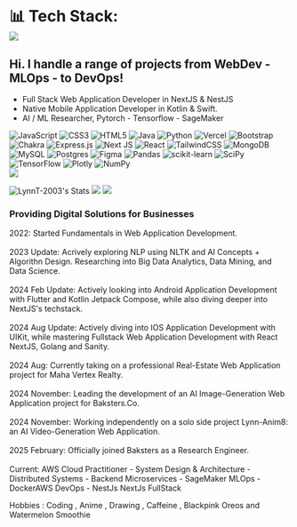 # 📊 Tech Stack: <br/> ![](https://img.shields.io/github/stars/LynnT-2003)
## Hi. I handle a range of projects from WebDev - MLOps - to DevOps!
- Full Stack Web Application Developer in NextJS & NestJS<br/>
- Native Mobile Application Developer in Kotlin & Swift.<br/>
- AI / ML Researcher, Pytorch - Tensorflow - SageMaker<br/>
   
![JavaScript](https://img.shields.io/badge/javascript-%23323330.svg?style=for-the-badge&logo=javascript&logoColor=%23F7DF1E) ![CSS3](https://img.shields.io/badge/css3-%231572B6.svg?style=for-the-badge&logo=css3&logoColor=white) ![HTML5](https://img.shields.io/badge/html5-%23E34F26.svg?style=for-the-badge&logo=html5&logoColor=white) ![Java](https://img.shields.io/badge/java-%23ED8B00.svg?style=for-the-badge&logo=java&logoColor=white) ![Python](https://img.shields.io/badge/python-3670A0?style=for-the-badge&logo=python&logoColor=ffdd54) ![Vercel](https://img.shields.io/badge/vercel-%23000000.svg?style=for-the-badge&logo=vercel&logoColor=white) ![Bootstrap](https://img.shields.io/badge/bootstrap-%23563D7C.svg?style=for-the-badge&logo=bootstrap&logoColor=white) ![Chakra](https://img.shields.io/badge/chakra-%234ED1C5.svg?style=for-the-badge&logo=chakraui&logoColor=white) ![Express.js](https://img.shields.io/badge/express.js-%23404d59.svg?style=for-the-badge&logo=express&logoColor=%2361DAFB) ![Next JS](https://img.shields.io/badge/Next-black?style=for-the-badge&logo=next.js&logoColor=white) ![React](https://img.shields.io/badge/react-%2320232a.svg?style=for-the-badge&logo=react&logoColor=%2361DAFB) ![TailwindCSS](https://img.shields.io/badge/tailwindcss-%2338B2AC.svg?style=for-the-badge&logo=tailwind-css&logoColor=white) ![MongoDB](https://img.shields.io/badge/MongoDB-%234ea94b.svg?style=for-the-badge&logo=mongodb&logoColor=white) ![MySQL](https://img.shields.io/badge/mysql-%2300f.svg?style=for-the-badge&logo=mysql&logoColor=white) ![Postgres](https://img.shields.io/badge/postgres-%23316192.svg?style=for-the-badge&logo=postgresql&logoColor=white) ![Figma](https://img.shields.io/badge/figma-%23F24E1E.svg?style=for-the-badge&logo=figma&logoColor=white) ![Pandas](https://img.shields.io/badge/pandas-%23150458.svg?style=for-the-badge&logo=pandas&logoColor=white) ![scikit-learn](https://img.shields.io/badge/scikit--learn-%23F7931E.svg?style=for-the-badge&logo=scikit-learn&logoColor=white) ![SciPy](https://img.shields.io/badge/SciPy-%230C55A5.svg?style=for-the-badge&logo=scipy&logoColor=%white) ![TensorFlow](https://img.shields.io/badge/TensorFlow-%23FF6F00.svg?style=for-the-badge&logo=TensorFlow&logoColor=white) ![Plotly](https://img.shields.io/badge/Plotly-%233F4F75.svg?style=for-the-badge&logo=plotly&logoColor=white) ![NumPy](https://img.shields.io/badge/numpy-%23013243.svg?style=for-the-badge&logo=numpy&logoColor=white) <br/>
 [![](https://visitcount.itsvg.in/api?id=LynnT-2003&icon=5&color=0)](https://visitcount.itsvg.in)

![LynnT-2003's Stats](https://github-readme-stats.vercel.app/api?username=LynnT-2003&theme=vue-dark&show_icons=true&hide_border=true&count_private=true)
![](https://github-readme-streak-stats.herokuapp.com/?user=LynnT-2003&theme=dark&hide_border=false)
![](https://github-readme-stats.vercel.app/api/top-langs/?username=LynnT-2003&hide=python&theme=dark&private=false&layout=compact)<br/>

### Providing Digital Solutions for Businesses

2022: Started Fundamentals in Web Application Development.<br/><br/>
2023 Update: Acrively exploring NLP using NLTK and AI Concepts + Algorithn Design. Researching into Big Data Analytics, Data Mining, and Data Science.<br/><br/>
2024 Feb Update: Actively looking into Android Application Development with Flutter and Kotlin Jetpack Compose, while also diving deeper into NextJS's techstack.<br/><br/>
2024 Aug Update: Actively diving into IOS Application Development with UIKit, while mastering Fullstack Web Application Development with React NextJS, Golang and Sanity.<br/><br/>
2024 Aug: Currently taking on a professional Real-Estate Web Application project for Maha Vertex Realty.<br/><br/>
2024 November: Leading the development of an AI Image-Generation Web Application project for Baksters.Co.<br/><br/>
2024 November: Working independently on a solo side project Lynn-Anim8: an AI Video-Generation Web Application.<br/><br/>
2025 February: Officially joined Baksters as a Research Engineer.<br/><br/>
Current: AWS Cloud Practitioner - System Design & Architecture - Distributed Systems - 
Backend Microservices - SageMaker MLOps - DockerAWS DevOps - NestJs NextJs FullStack

Hobbies : Coding ,  Anime ,  Drawing ,  Caffeine ,  Blackpink Oreos and Watermelon Smoothie

